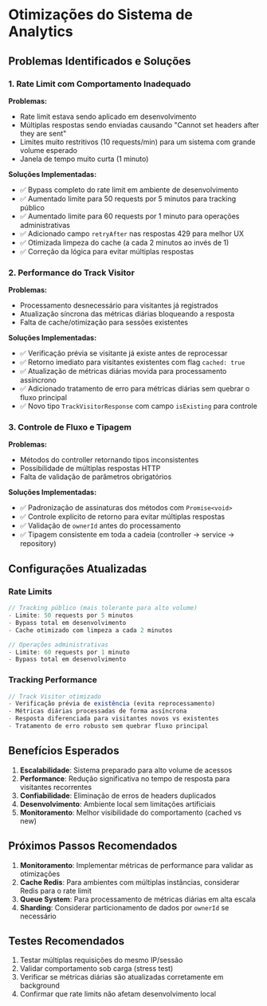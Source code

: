 # Otimizações do Sistema de Analytics

## Problemas Identificados e Soluções

### 1. Rate Limit com Comportamento Inadequado

**Problemas:**

- Rate limit estava sendo aplicado em desenvolvimento
- Múltiplas respostas sendo enviadas causando "Cannot set headers after they are sent"
- Limites muito restritivos (10 requests/min) para um sistema com grande volume esperado
- Janela de tempo muito curta (1 minuto)

**Soluções Implementadas:**

- ✅ Bypass completo do rate limit em ambiente de desenvolvimento
- ✅ Aumentado limite para 50 requests por 5 minutos para tracking público
- ✅ Aumentado limite para 60 requests por 1 minuto para operações administrativas
- ✅ Adicionado campo `retryAfter` nas respostas 429 para melhor UX
- ✅ Otimizada limpeza do cache (a cada 2 minutos ao invés de 1)
- ✅ Correção da lógica para evitar múltiplas respostas

### 2. Performance do Track Visitor

**Problemas:**

- Processamento desnecessário para visitantes já registrados
- Atualização síncrona das métricas diárias bloqueando a resposta
- Falta de cache/otimização para sessões existentes

**Soluções Implementadas:**

- ✅ Verificação prévia se visitante já existe antes de reprocessar
- ✅ Retorno imediato para visitantes existentes com flag `cached: true`
- ✅ Atualização de métricas diárias movida para processamento assíncrono
- ✅ Adicionado tratamento de erro para métricas diárias sem quebrar o fluxo principal
- ✅ Novo tipo `TrackVisitorResponse` com campo `isExisting` para controle

### 3. Controle de Fluxo e Tipagem

**Problemas:**

- Métodos do controller retornando tipos inconsistentes
- Possibilidade de múltiplas respostas HTTP
- Falta de validação de parâmetros obrigatórios

**Soluções Implementadas:**

- ✅ Padronização de assinaturas dos métodos com `Promise<void>`
- ✅ Controle explícito de retorno para evitar múltiplas respostas
- ✅ Validação de `ownerId` antes do processamento
- ✅ Tipagem consistente em toda a cadeia (controller → service → repository)

## Configurações Atualizadas

### Rate Limits

```typescript
// Tracking público (mais tolerante para alto volume)
- Limite: 50 requests por 5 minutos
- Bypass total em desenvolvimento
- Cache otimizado com limpeza a cada 2 minutos

// Operações administrativas
- Limite: 60 requests por 1 minuto
- Bypass total em desenvolvimento
```

### Tracking Performance

```typescript
// Track Visitor otimizado
- Verificação prévia de existência (evita reprocessamento)
- Métricas diárias processadas de forma assíncrona
- Resposta diferenciada para visitantes novos vs existentes
- Tratamento de erro robusto sem quebrar fluxo principal
```

## Benefícios Esperados

1. **Escalabilidade**: Sistema preparado para alto volume de acessos
2. **Performance**: Redução significativa no tempo de resposta para visitantes recorrentes
3. **Confiabilidade**: Eliminação de erros de headers duplicados
4. **Desenvolvimento**: Ambiente local sem limitações artificiais
5. **Monitoramento**: Melhor visibilidade do comportamento (cached vs new)

## Próximos Passos Recomendados

1. **Monitoramento**: Implementar métricas de performance para validar as otimizações
2. **Cache Redis**: Para ambientes com múltiplas instâncias, considerar Redis para o rate limit
3. **Queue System**: Para processamento de métricas diárias em alta escala
4. **Sharding**: Considerar particionamento de dados por `ownerId` se necessário

## Testes Recomendados

1. Testar múltiplas requisições do mesmo IP/sessão
2. Validar comportamento sob carga (stress test)
3. Verificar se métricas diárias são atualizadas corretamente em background
4. Confirmar que rate limits não afetam desenvolvimento local
